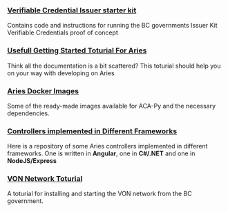 ### [Verifiable Credential Issuer starter kit](https://github.com/bcgov/issuer-kit)
Contains code and instructions for running the BC governments Issuer Kit Verifiable Credentials proof of concept

### [Usefull Getting Started Toturial For Aries](https://ldej.nl/post/becoming-a-hyperledger-aries-developer-getting-started/)
Think all the documentation is a bit scattered? This toturial should help you on your way with developing on Aries

### [Aries Docker Images](https://hub.docker.com/r/bcgovimages/aries-cloudagent)
Some of the ready-made images available for ACA-Py and the necessary dependencies.

### [Controllers implemented in Different Frameworks](https://github.com/hyperledger/aries-acapy-controllers)
Here is a repository of some Aries controllers implemented in different frameworks. One is written in **Angular**,
one in **C#/.NET** and one in **NodeJS/Express**

### [VON Network Toturial](https://github.com/bcgov/von-network/blob/main/docs/UsingVONNetwork.md)
A toturial for installing and starting the VON network from the BC government.